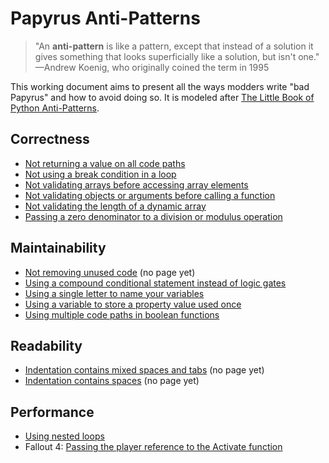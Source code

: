 <!-- TITLE: Papyrus Anti-Patterns -->

# Papyrus Anti-Patterns

> "An **anti-pattern** is like a pattern, except that instead of a solution it gives something that looks superficially like a solution, but isn't one." —Andrew Koenig, who originally coined the term in 1995

This working document aims to present all the ways modders write "bad Papyrus" and how to avoid doing so. It is modeled after [The Little Book of Python Anti-Patterns](https://docs.quantifiedcode.com/python-anti-patterns/index.html).

## Correctness

- [Not returning a value on all code paths](papyrus-anti-patterns/not-returning-a-value-on-all-code-paths)
- [Not using a break condition in a loop](papyrus-anti-patterns/not-using-a-break-condition-in-a-loop)
- [Not validating arrays before accessing array elements](papyrus-anti-patterns/not-validating-arrays-before-accessing-array-elements)
- [Not validating objects or arguments before calling a function](papyrus-anti-patterns/not-validating-objects-or-arguments-before-calling-functions)
- [Not validating the length of a dynamic array](papyrus-anti-patterns/not-validating-the-length-of-a-dynamic-array)
- [Passing a zero denominator to a division or modulus operation](papyrus-anti-patterns/passing-a-zero-denominator-to-a-division-or-modulus-operation)

## Maintainability

- [Not removing unused code](papyrus-anti-patterns/not-removing-unused-code) (no page yet)
- [Using a compound conditional statement instead of logic gates](papyrus-anti-patterns/using-a-compound-conditional-statement-instead-of-logic-gates)
- [Using a single letter to name your variables](papyrus-anti-patterns/using-a-single-letter-to-name-your-variables)
- [Using a variable to store a property value used once](papyrus-anti-patterns/using-a-variable-to-store-a-property-value-used-once)
- [Using multiple code paths in boolean functions](papyrus-anti-patterns/using-multiple-code-paths-in-boolean-functions)

## Readability

- [Indentation contains mixed spaces and tabs](papyrus-anti-patterns/indentation-contains-mixed-spaces-and-tabs) (no page yet)
- [Indentation contains spaces](papyrus-anti-patterns/indentation-contains-spaces) (no page yet)

## Performance

- [Using nested loops](papyrus-anti-patterns/using-nested-loops)
- Fallout 4: [Passing the player reference to the Activate function](papyrus-anti-patterns/passing-the-player-reference-to-the-activate-function)
